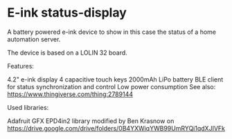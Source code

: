 # E-ink status-display
A battery powered e-ink  device to show in this case the status of a home automation server. 

The device is based on a LOLIN 32 board.

Features:

4.2" e-ink display
4 capacitive touch keys
2000mAh LiPo battery
BLE client for status synchronization and control
Low power consumption
See also: https://www.thingiverse.com/thing:2789144

Used libraries:

Adafruit GFX
EPD4in2 library modified by Ben Krasnow on https://drive.google.com/drive/folders/0B4YXWiqYWB99UmRYQi1qdXJIVFk
